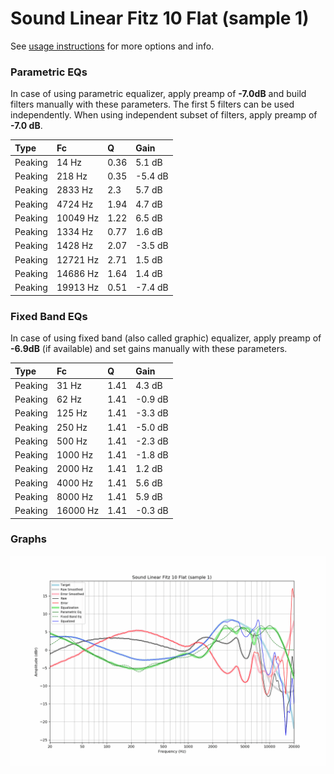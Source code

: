 # Sound Linear Fitz 10 Flat (sample 1)
See [usage instructions](https://github.com/jaakkopasanen/AutoEq#usage) for more options and info.

### Parametric EQs
In case of using parametric equalizer, apply preamp of **-7.0dB** and build filters manually
with these parameters. The first 5 filters can be used independently.
When using independent subset of filters, apply preamp of **-7.0 dB**.

| Type    | Fc       |    Q | Gain    |
|:--------|:---------|:-----|:--------|
| Peaking | 14 Hz    | 0.36 | 5.1 dB  |
| Peaking | 218 Hz   | 0.35 | -5.4 dB |
| Peaking | 2833 Hz  | 2.3  | 5.7 dB  |
| Peaking | 4724 Hz  | 1.94 | 4.7 dB  |
| Peaking | 10049 Hz | 1.22 | 6.5 dB  |
| Peaking | 1334 Hz  | 0.77 | 1.6 dB  |
| Peaking | 1428 Hz  | 2.07 | -3.5 dB |
| Peaking | 12721 Hz | 2.71 | 1.5 dB  |
| Peaking | 14686 Hz | 1.64 | 1.4 dB  |
| Peaking | 19913 Hz | 0.51 | -7.4 dB |

### Fixed Band EQs
In case of using fixed band (also called graphic) equalizer, apply preamp of **-6.9dB**
(if available) and set gains manually with these parameters.

| Type    | Fc       |    Q | Gain    |
|:--------|:---------|:-----|:--------|
| Peaking | 31 Hz    | 1.41 | 4.3 dB  |
| Peaking | 62 Hz    | 1.41 | -0.9 dB |
| Peaking | 125 Hz   | 1.41 | -3.3 dB |
| Peaking | 250 Hz   | 1.41 | -5.0 dB |
| Peaking | 500 Hz   | 1.41 | -2.3 dB |
| Peaking | 1000 Hz  | 1.41 | -1.8 dB |
| Peaking | 2000 Hz  | 1.41 | 1.2 dB  |
| Peaking | 4000 Hz  | 1.41 | 5.6 dB  |
| Peaking | 8000 Hz  | 1.41 | 5.9 dB  |
| Peaking | 16000 Hz | 1.41 | -0.3 dB |

### Graphs
![](./Sound%20Linear%20Fitz%2010%20Flat%20(sample%201).png)